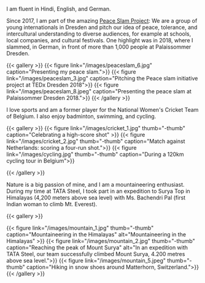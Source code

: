 
I am fluent in Hindi, English, and German.

Since 2017, I am part of the amazing <a href="https://peaceslam.com/" target="_blank"> Peace Slam Project</a>: We are a group of young internationals in Dresden and pitch our idea of peace, tolerance, and intercultural understanding to diverse audiences, for example at schools, local companies, and cultural festivals. One highlight was in 2018, where I slammed, in German, in front of more than 1,000 people at Palaissommer Dresden.


{{< gallery >}}
    {{< figure link="/images/peaceslam_6.jpg" caption="Presenting my peace slam.">}}
     {{< figure link="/images/peaceslam_3.jpg"  caption="Pitching the Peace slam initiative project at TEDx Dresden 2018">}}
    {{< figure link="/images/peaceslam_8.jpeg"  caption="Presenting the peace slam at Palaissommer Dresden 2018.">}}
{{< /gallery >}}


I love sports and am a former player for the National Women's Cricket Team of Belgium. I also enjoy badminton, swimming, and cycling.

{{< gallery >}}
  {{< figure link="/images/cricket_1.jpg" thumb="-thumb" caption="Celebrating a high-score shot"  >}}
  {{< figure link="/images/cricket_2.jpg" thumb="-thumb" caption="Match against Netherlands: scoring a four-run shot.">}}
    {{< figure link="/images/cycling.jpg" thumb="-thumb" caption="During a 120km cycling tour in Belgium">}}

{{< /gallery >}}

Nature is a big passion of mine, and I am a mountaineering enthusiast. During my time at TATA Steel, I took part in an expedition to Surya Top in Himalayas (4,200 meters above sea level) with Ms. Bachendri Pal (first Indian woman to climb Mt. Everest).

{{< gallery >}}

  {{< figure link="/images/mountain_1.jpg" thumb="-thumb" caption="Mountaineering in the Himalayas" alt="Mountaineering in the Himalayas" >}}
  {{< figure link="/images/mountain_2.jpg" thumb="-thumb" caption="Reaching the peak of Mount Surya" alt="In an expedition with TATA Steel, our team successfully climbed Mount Surya, 4.200 metres above sea level.">}}
    {{< figure link="/images/mountain_5.jpeg" thumb="-thumb"  caption="Hiking in snow shoes around Matterhorn, Switzerland.">}}
{{< /gallery >}}

